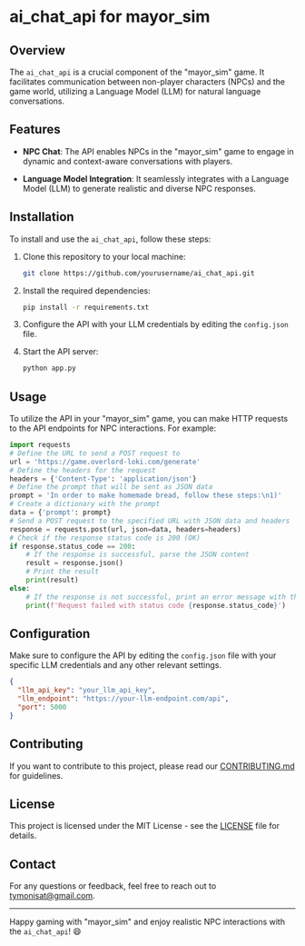 # ai_chat_api for mayor_sim

## Overview

The `ai_chat_api` is a crucial component of the "mayor_sim" game. It facilitates communication between non-player characters (NPCs) and the game world, utilizing a Language Model (LLM) for natural language conversations.

## Features

- **NPC Chat**: The API enables NPCs in the "mayor_sim" game to engage in dynamic and context-aware conversations with players.

- **Language Model Integration**: It seamlessly integrates with a Language Model (LLM) to generate realistic and diverse NPC responses.

## Installation

To install and use the `ai_chat_api`, follow these steps:

1. Clone this repository to your local machine:

   ```bash
   git clone https://github.com/yourusername/ai_chat_api.git
   ```

2. Install the required dependencies:

   ```bash
   pip install -r requirements.txt
   ```

3. Configure the API with your LLM credentials by editing the `config.json` file.

4. Start the API server:

   ```bash
   python app.py
   ```

## Usage

To utilize the API in your "mayor_sim" game, you can make HTTP requests to the API endpoints for NPC interactions. For example:

```python
import requests
# Define the URL to send a POST request to
url = 'https://game.overlord-loki.com/generate'
# Define the headers for the request
headers = {'Content-Type': 'application/json'}
# Define the prompt that will be sent as JSON data
prompt = 'In order to make homemade bread, follow these steps:\n1)'
# Create a dictionary with the prompt
data = {'prompt': prompt}
# Send a POST request to the specified URL with JSON data and headers
response = requests.post(url, json=data, headers=headers)
# Check if the response status code is 200 (OK)
if response.status_code == 200:
    # If the response is successful, parse the JSON content
    result = response.json()
    # Print the result
    print(result)
else:
    # If the response is not successful, print an error message with the status code
    print(f'Request failed with status code {response.status_code}')
```

## Configuration

Make sure to configure the API by editing the `config.json` file with your specific LLM credentials and any other relevant settings.

```json
{
  "llm_api_key": "your_llm_api_key",
  "llm_endpoint": "https://your-llm-endpoint.com/api",
  "port": 5000
}
```

## Contributing

If you want to contribute to this project, please read our [CONTRIBUTING.md](CONTRIBUTING.md) for guidelines.

## License

This project is licensed under the MIT License - see the [LICENSE](LICENSE) file for details.

## Contact

For any questions or feedback, feel free to reach out to tymonisat@gmail.com.

---

Happy gaming with "mayor_sim" and enjoy realistic NPC interactions with the `ai_chat_api`! 😄